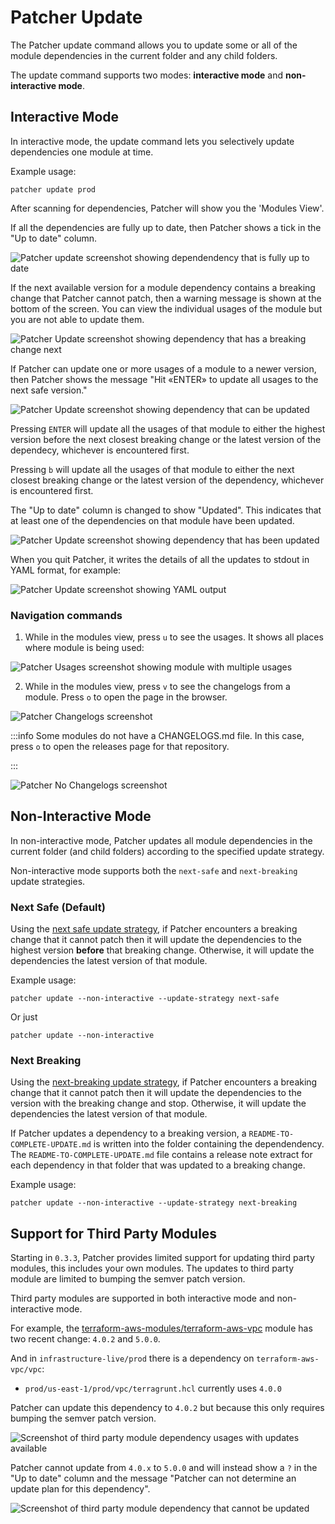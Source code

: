# Patcher Update

The Patcher update command allows you to update some or all of the module dependencies in the current folder and any child folders.

The update command supports two modes: **interactive mode** and **non-interactive mode**.

## Interactive Mode

In interactive mode, the update command lets you selectively update dependencies one module at time.

Example usage:
```
patcher update prod
```

After scanning for dependencies, Patcher will show you the 'Modules View'.

If all the dependencies are fully up to date, then Patcher shows a tick in the "Up to date" column.

![Patcher update screenshot showing dependendency that is fully up to date](/img/guides/stay-up-to-date/patcher/patcher-update-overview-futd.png)

If the next available version for a module dependency contains a breaking change that Patcher cannot patch, then a warning message is shown at the bottom of the screen. You can view the individual usages of the module but you are not able to update them.

![Patcher Update screenshot showing dependency that has a breaking change next](/img/guides/stay-up-to-date/patcher/patcher-update-overview-breaking-change.png)

If Patcher can update one or more usages of a module to a newer version, then Patcher shows the message "Hit «ENTER» to update all usages to the next safe version."

![Patcher Update screenshot showing dependency that can be updated](/img/guides/stay-up-to-date/patcher/patcher-update-overview-update-available.png)

Pressing `ENTER` will update all the usages of that module to either the highest version before the next closest breaking change or the latest version of the dependecy, whichever is encountered first.

Pressing `b` will update all the usages of that module to either the next closest breaking change or the latest version of the dependency, whichever is encountered first.

The "Up to date" column is changed to show "Updated". This indicates that at least one of the dependencies on that module have been updated.

![Patcher Update screenshot showing dependency that has been updated](/img/guides/stay-up-to-date/patcher/patcher-update-overview-updated.png)

When you quit Patcher, it writes the details of all the updates to stdout in YAML format, for example:

![Patcher Update screenshot showing YAML output](/img/guides/stay-up-to-date/patcher/patcher-update-yaml-output.png)

### Navigation commands

1. While in the modules view, press `u` to see the usages. It shows all places where module is being used:

![Patcher Usages screenshot showing module with multiple usages](/img/guides/stay-up-to-date/patcher/patcher-update-usages-update-available.png)

2. While in the modules view, press `v` to see the changelogs from a module. Press `o` to open the page in the browser.

![Patcher Changelogs screenshot](/img/guides/stay-up-to-date/patcher/patcher-update-changelog.png)

:::info
Some modules do not have a CHANGELOGS.md file. In this case, press `o` to open the releases page for that repository.

:::

![Patcher No Changelogs screenshot](/img/guides/stay-up-to-date/patcher/patcher-update-no-changelog.png)

## Non-Interactive Mode

In non-interactive mode, Patcher updates all module dependencies in the current folder (and child folders) according to the specified update strategy.

Non-interactive mode supports both the `next-safe` and `next-breaking` update strategies. 

### Next Safe (Default)

Using the [next safe update strategy](/patcher/update-strategies#next-safe-update-strategy-default), if Patcher encounters a breaking change that it cannot patch then it will update the dependencies to the highest version **before** that breaking change. Otherwise, it will update the dependencies the latest version of that module.

Example usage:
```
patcher update --non-interactive --update-strategy next-safe
```
Or just
```
patcher update --non-interactive
```

### Next Breaking

Using the [next-breaking update strategy](/patcher/update-strategies#next-breaking-update-strategy), if Patcher encounters a breaking change that it cannot patch then it will update the dependencies to the version with the breaking change and stop. Otherwise, it will update the dependencies the latest version of that module.

If Patcher updates a dependency to a breaking version, a `README-TO-COMPLETE-UPDATE.md` is written into the folder containing the dependendency. The `README-TO-COMPLETE-UPDATE.md` file contains a release note extract for each dependency in that folder that was updated to a breaking change.

Example usage:
```
patcher update --non-interactive --update-strategy next-breaking
```

## Support for Third Party Modules

Starting in `0.3.3`, Patcher provides limited support for updating third party modules, this includes your own modules. The updates to third party module are limited to bumping the semver patch version.

Third party modules are supported in both interactive mode and non-interactive mode.

For example, the [terraform-aws-modules/terraform-aws-vpc](https://github.com/terraform-aws-modules/terraform-aws-vpc) module has two recent change: `4.0.2` and `5.0.0`.

And in `infrastructure-live/prod` there is a dependency on `terraform-aws-vpc/vpc`:
- `prod/us-east-1/prod/vpc/terragrunt.hcl` currently uses `4.0.0`

Patcher can update this dependency to `4.0.2` but because this only requires bumping the semver patch version.

![Screenshot of third party module dependency usages with updates available](/img/guides/stay-up-to-date/patcher/patcher-update-usages-3p-update-available.png)

Patcher cannot update from `4.0.x` to `5.0.0` and will instead show a `?` in the "Up to date" column and the message "Patcher can not determine an update plan for this dependency".

![Screenshot of third party module dependency that cannot be updated](/img/guides/stay-up-to-date/patcher/patcher-update-overview-3p-no-plan.png)
